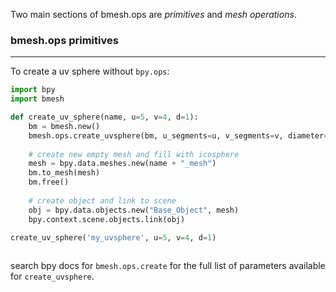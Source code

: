 Two main sections of bmesh.ops are _primitives_ and _mesh operations_.

### bmesh.ops  primitives
____

To create a uv sphere without `bpy.ops`:
```python
import bpy
import bmesh

def create_uv_sphere(name, u=5, v=4, d=1):
    bm = bmesh.new()
    bmesh.ops.create_uvsphere(bm, u_segments=u, v_segments=v, diameter=d)
    
    # create new empty mesh and fill with icosphere
    mesh = bpy.data.meshes.new(name + "_mesh")
    bm.to_mesh(mesh)
    bm.free()
    
    # create object and link to scene
    obj = bpy.data.objects.new("Base_Object", mesh)
    bpy.context.scene.objects.link(obj)

create_uv_sphere('my_uvsphere', u=5, v=4, d=1)
    
```
search bpy docs for `bmesh.ops.create` for the full list of parameters available for `create_uvsphere`.
